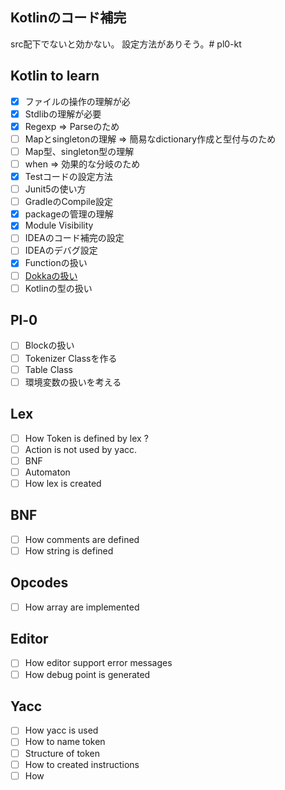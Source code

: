 ## Kotlinのコード補完
src配下でないと効かない。
設定方法がありそう。# pl0-kt


## Kotlin to learn
- [x] ファイルの操作の理解が必
- [x] Stdlibの理解が必要
- [x] Regexp => Parseのため
- [ ] Mapとsingletonの理解 => 簡易なdictionary作成と型付与のため
- [ ] Map型、singleton型の理解
- [ ] when => 効果的な分岐のため
- [x] Testコードの設定方法
- [ ] Junit5の使い方
- [ ] GradleのCompile設定
- [x] packageの管理の理解
- [x] Module Visibility
- [ ] IDEAのコード補完の設定
- [ ] IDEAのデバグ設定   
- [x] Functionの扱い
- [ ] [Dokkaの扱い](https://kotlinlang.org/docs/reference/kotlin-doc.html)
- [ ] Kotlinの型の扱い

## Pl-0
- [ ] Blockの扱い 
- [ ] Tokenizer Classを作る
- [ ] Table Class
- [ ] 環境変数の扱いを考える

## Lex
- [ ] How Token is defined by lex ?
- [ ] Action is not used by yacc.  
- [ ] BNF
- [ ] Automaton
- [ ] How lex is created
## BNF
- [ ] How comments are defined
- [ ] How string is defined

## Opcodes
- [ ] How array are implemented

## Editor
- [ ] How editor support error messages
- [ ] How debug point is generated

## Yacc
- [ ] How yacc is used
- [ ] How to name token
- [ ] Structure of token
- [ ] How to created instructions
- [ ] How 